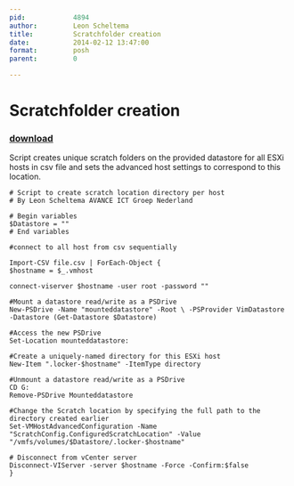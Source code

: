 ```yaml
---
pid:            4894
author:         Leon Scheltema
title:          Scratchfolder creation
date:           2014-02-12 13:47:00
format:         posh
parent:         0

---
```


# Scratchfolder creation

### [download](//scripts/4894.ps1)

Script creates unique scratch folders on the provided datastore for all ESXi hosts in csv file and sets the advanced host settings to correspond to this location.

```posh
# Script to create scratch location directory per host
# By Leon Scheltema AVANCE ICT Groep Nederland

# Begin variables
$Datastore = ""
# End variables

#connect to all host from csv sequentially

Import-CSV file.csv | ForEach-Object {
$hostname = $_.vmhost

connect-viserver $hostname -user root -password ""

#Mount a datastore read/write as a PSDrive
New-PSDrive -Name "mounteddatastore" -Root \ -PSProvider VimDatastore -Datastore (Get-Datastore $Datastore)

#Access the new PSDrive
Set-Location mounteddatastore:

#Create a uniquely-named directory for this ESXi host
New-Item ".locker-$hostname" -ItemType directory

#Unmount a datastore read/write as a PSDrive
CD G:
Remove-PSDrive Mounteddatastore

#Change the Scratch location by specifying the full path to the directory created earlier
Set-VMHostAdvancedConfiguration -Name "ScratchConfig.ConfiguredScratchLocation" -Value "/vmfs/volumes/$Datastore/.locker-$hostname"

# Disconnect from vCenter server
Disconnect-VIServer -server $hostname -Force -Confirm:$false
}
```
